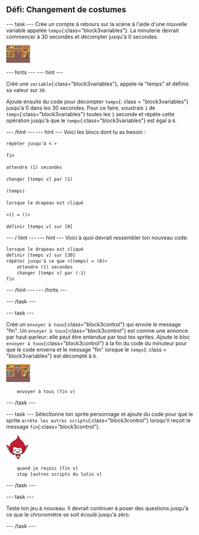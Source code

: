 ## Défi: Changement de costumes

\--- task \--- Crée un compte à rebours sur la scène à l'aide d'une nouvelle variable appelée `temps`{:class="block3variables"}. La minuterie devrait commencer à 30 secondes et décompter jusqu'à 0 secondes.

![Sprite Scène](images/stage-sprite.png)

\--- hints \--- \--- hint \---

Crée une `variable`{:class="block3variables"}, appele-la "temps" et définis sa valeur sur `30`.

Ajoute ensuite du code pour décompter `temps`{: class = "block3variables"} jusqu'à 0 dans les 30 secondes. Pour ce faire, soustrais `1` de `temps`{:class="block3variables"} toutes les `1` seconde et répète cette opération jusqu'à que le `temps`{:class="block3variables"} est égal à `0`.

\--- /hint \--- \--- hint \--- Voici les blocs dont tu as besoin :

```blocks3
répéter jusqu'à < >

fin

attendre (1) secondes

changer [temps v] par (1)

(temps)

lorsque le drapeau est cliqué

<() = ()>

définir [temps v] sur [0]
```

\--- / hint \--- \--- hint \--- Voici à quoi devrait ressembler ton nouveau code:

```blocks3
lorsque le drapeau est cliqué
définir [temps v] sur [30]
répéter jusqu'à ce que <(temps) = (0)>
    attendre (1) secondes
    changer [temps v] par (-1)
fin
```

\--- /hint \--- \--- /hints \---

\--- /task \---

\--- task \---

Crée un `envoyer à tous`{:class="block3control"} qui envoie le message "fin". Un `envoyer à tous`{:class="block3control"} est comme une annonce par haut-parleur: elle peut être entendue par tout tes sprites. Ajoute le bloc `envoyer à tous`{:class="block3control"} à la fin du code du minuteur pour que le code enverra et le message "fin" lorsque le `temps`{: class = "block3variables"} est décompté à `0`.

![Sprite Scène](images/stage-sprite.png)

```blocks3
    envoyer à tous (fin v)
```

\--- /task \---

\--- task \--- Sélectionne ton sprite personnage et ajoute du code pour que le sprite `arrête les autres scripts`{:class="block3control"} lorsqu'il reçoit le message `fin`{:class="block3control"}.

![Giga Sprite](images/giga-sprite.png)

```blocks3
    quand je reçois [fin v] 
    stop [autres scripts du lutin v]
```

\--- /task \---

\--- task \---

Teste ton jeu à nouveau. Il devrait continuer à poser des questions jusqu'à ce que le chronomètre se soit écoulé jusqu'à zéro.

\--- /task \---
